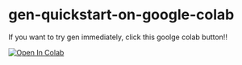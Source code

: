 # gen-quickstart-on-google-colab

If you want to try gen immediately, click this goolge colab button!!

[![Open In Colab](https://colab.research.google.com/assets/colab-badge.svg)](https://colab.research.google.com/github/CanIyu/gen-quickstart-on-google-colab/blob/main/Julia_Colab_Notebook_Template.ipynb)
